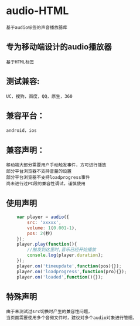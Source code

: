 # audio-HTML
  	基于audio标签的声音播放器库
## 专为移动端设计的audio播放器
  	基于HTML标签
## 测试兼容: 
  	UC，搜狗，百度，QQ，原生，360
## 兼容平台：
  	android，ios
## 兼容声明：
	移动端大部分需要用户手动触发事件，方可进行播放
	部分平台浏览器不支持音量的设置
	部分平台浏览器不支持loadprogress事件
	尚未进行过PC段的兼容性调试，谨慎使用
## 使用声明
```javascript
	var player = audio({
		src: 'xxxxx',
		volume: 1(0.001-1),
		pos: 2(秒)
	});
	player.play(function(){
		//触发到这里时,音乐已经开始播放
		console.log(player.duration);
	});
	player.on('timeupdate',function(pos){});
	player.on('loadprogress',function(pro){});
	player.on('loaded',function(){});
```
## 特殊声明
	由于未测试过src切换时产生的兼容性问题，
	当页面需要使用多个音频文件时，建议对多个audio对象进行管理。
